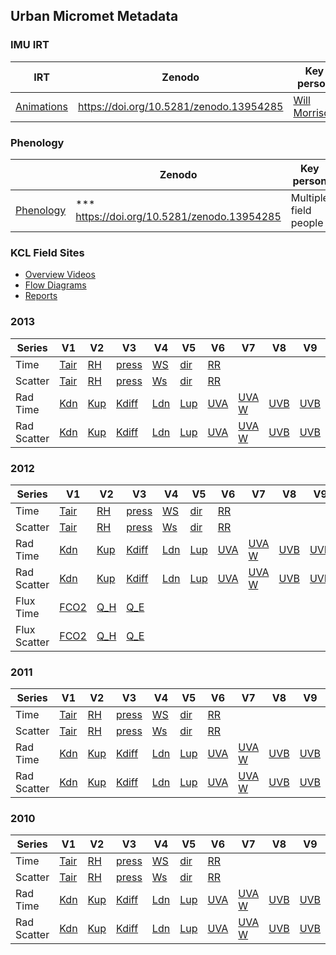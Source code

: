 ## Urban Micromet Metadata

### IMU IRT

|IRT | Zenodo | Key person |
|--| --| --|
|[Animations](https://suegrimmond.github.io/images/Animations/plotDirectories.html)| https://doi.org/10.5281/zenodo.13954285 | [Will Morrison](https://orcid.org/0000-0003-1568-8226)  


### Phenology

| | Zenodo | Key person |
|--| --| --|
|[Phenology](https://suegrimmond.github.io/Phenology)| *** https://doi.org/10.5281/zenodo.13954285 | Multiple field people  



### KCL Field Sites
-  [Overview Videos](https://suegrimmond.github.io/Video)
- [Flow Diagrams](https://suegrimmond.github.io/FlowDiagrams.html)
- [Reports](https://suegrimmond.github.io/Reports)

### 2013

| Series | V1 | V2 | V3 | V4 | V5 | V6 | V7|V8 |V9|V10|V11 |
|-- |-- |--|-- |-- |-- |-- |--|-- |-- |--|--|
| Time  |[Tair](https://suegrimmond.github.io/images/Annual_Plots/2013/Annual_Report_2013_Tair_TS.png) | [RH](https://suegrimmond.github.io/images/Annual_Plots/2013/Annual_Report_2013_RH_TS.png) | [press](https://suegrimmond.github.io/images/Annual_Plots/2013/Annual_Report_2013_press_TS.png) | [WS](https://suegrimmond.github.io/images/Annual_Plots/2013/Annual_Report_2013_WS_TS.png) | [dir](https://suegrimmond.github.io/images/Annual_Plots/2013/Annual_Report_2013_dir_TS.png) | [RR](https://suegrimmond.github.io/images/Annual_Plots/2013/Annual_Report_2013_RR_TS.png)
Scatter |[Tair](https://suegrimmond.github.io/images/Annual_Plots/2013/Annual_Report_2013_Tair.png) | [RH](https://suegrimmond.github.io/images/Annual_Plots/2013/Annual_Report_2013_RH.png) | [press](https://suegrimmond.github.io/images/Annual_Plots/2013/Annual_Report_2013_press.png) | [Ws](https://suegrimmond.github.io/images/Annual_Plots/2013/Annual_Report_2013_WS.png) | [dir](https://suegrimmond.github.io/images/Annual_Plots/2013/Annual_Report_2013_dir.png) | [RR](https://suegrimmond.github.io/images/Annual_Plots/2013/Annual_Report_2013_RR.png) |
Rad Time | [Kdn](https://suegrimmond.github.io/images/Annual_Plots/2013/Annual_Report_2013_Kdn_TS.png) | [Kup](https://suegrimmond.github.io/images/Annual_Plots/2013/Annual_Report_2013_Kup_TS.png) |[Kdiff](https://suegrimmond.github.io/images/Annual_Plots/2013/Annual_Report_2013_Kdiff_TS.png) |[Ldn](https://suegrimmond.github.io/images/Annual_Plots/2013/Annual_Report_2013_Ldn_TS.png)|[Lup](https://suegrimmond.github.io/images/Annual_Plots/2013/Annual_Report_2013_Lup_TS.png)|[UVA](https://suegrimmond.github.io/images/Annual_Plots/2013/Annual_Report_2013_UVA_umol_TS.png)|[UVA W](https://suegrimmond.github.io/images/Annual_Plots/2013/Annual_Report_2013_UVA_W_TS.png)|[UVB](https://suegrimmond.github.io/images/Annual_Plots/2013/Annual_Report_2013_UVB_umol_TS.png)|[UVB](https://suegrimmond.github.io/images/Annual_Plots/2013/Annual_Report_2013_UVB_W_TS.png)|[PAR umol](https://suegrimmond.github.io/images/Annual_Plots/2013/Annual_Report_2013_PAR_umol_TS.png)|[PAR-W](https://suegrimmond.github.io/images/Annual_Plots/2013/Annual_Report_2013_PAR_W_TS.png)
Rad Scatter | [Kdn](https://suegrimmond.github.io/images/Annual_Plots/2013/Annual_Report_2013_Kdn.png) | [Kup](https://suegrimmond.github.io/images/Annual_Plots/2013/Annual_Report_2013_Kup.png) |[Kdiff](https://suegrimmond.github.io/images/Annual_Plots/2013/Annual_Report_2013_Kdiff.png) |[Ldn](https://suegrimmond.github.io/images/Annual_Plots/2013/Annual_Report_2013_Ldn_TS.png)|[Lup](https://suegrimmond.github.io/images/Annual_Plots/2013/Annual_Report_2013_Lup_TS.png)|[UVA](https://suegrimmond.github.io/images/Annual_Plots/2013/Annual_Report_2013_UVA_umol.png)|[UVA W](https://suegrimmond.github.io/images/Annual_Plots/2013/Annual_Report_2013_UVA_W.png)|[UVB](https://suegrimmond.github.io/images/Annual_Plots/2013/Annual_Report_2013_UVB_umol.png)|[UVB](https://suegrimmond.github.io/images/Annual_Plots/2013/Annual_Report_2013_UVB_W.png)|[PAR umol](https://suegrimmond.github.io/images/Annual_Plots/2013/Annual_Report_2013_PAR_umol.png)|[PAR-W](https://suegrimmond.github.io/images/Annual_Plots/2013/Annual_Report_2013_PAR_W.png)


### 2012

| Series | V1 | V2 | V3 | V4 | V5 | V6 | V7|V8 |V9|V10|V11|
|-- |-- |--|-- |-- |-- |-- |--|-- |-- |--|--|
| Time  |[Tair](https://suegrimmond.github.io/images/Annual_Plots/2012/Annual_Report_2012_Tair_TS.png) | [RH](https://suegrimmond.github.io/images/Annual_Plots/2012/Annual_Report_2012_RH_TS.png) | [press](https://suegrimmond.github.io/images/Annual_Plots/2012/Annual_Report_2012_press_TS.png) | [WS](https://suegrimmond.github.io/images/Annual_Plots/2012/Annual_Report_2012_WS_TS.png) | [dir](https://suegrimmond.github.io/images/Annual_Plots/2012/Annual_Report_2012_dir_TS.png) | [RR](https://suegrimmond.github.io/images/Annual_Plots/2012/Annual_Report_2012_RR_TS.png)
Scatter |[Tair](https://suegrimmond.github.io/images/Annual_Plots/2012/Annual_Report_2012_Tair.png) | [RH](https://suegrimmond.github.io/images/Annual_Plots/2012/Annual_Report_2012_RH.png) | [press](https://suegrimmond.github.io/images/Annual_Plots/2012/Annual_Report_2012_press.png) | [Ws](https://suegrimmond.github.io/images/Annual_Plots/2012/Annual_Report_2012_WS.png) | [dir](https://suegrimmond.github.io/images/Annual_Plots/2012/Annual_Report_2012_dir.png) | [RR](https://suegrimmond.github.io/images/Annual_Plots/2012/Annual_Report_2012_RR.png) |
Rad Time | [Kdn](https://suegrimmond.github.io/images/Annual_Plots/2012/Annual_Report_2012_Kdn_TS.png) | [Kup](https://suegrimmond.github.io/images/Annual_Plots/2012/Annual_Report_2012_Kup_TS.png) |[Kdiff](https://suegrimmond.github.io/images/Annual_Plots/2012/Annual_Report_2012_Kdiff_TS.png) |[Ldn](https://suegrimmond.github.io/images/Annual_Plots/2012/Annual_Report_2012_Ldn_TS.png)|[Lup](https://suegrimmond.github.io/images/Annual_Plots/2012/Annual_Report_2012_Lup_TS.png)|[UVA](https://suegrimmond.github.io/images/Annual_Plots/2012/Annual_Report_2012_UVA_umol_TS.png)|[UVA W](https://suegrimmond.github.io/images/Annual_Plots/2012/Annual_Report_2012_UVA_W_TS.png)|[UVB](https://suegrimmond.github.io/images/Annual_Plots/2012/Annual_Report_2012_UVB_umol_TS.png)|[UVB](https://suegrimmond.github.io/images/Annual_Plots/2012/Annual_Report_2012_UVB_W_TS.png)|[PAR umol](https://suegrimmond.github.io/images/Annual_Plots/2012/Annual_Report_2012_PAR_umol_TS.png)|[PAR-W](https://suegrimmond.github.io/images/Annual_Plots/2012/Annual_Report_2012_PAR_W_TS.png)
Rad Scatter | [Kdn](https://suegrimmond.github.io/images/Annual_Plots/2012/Annual_Report_2012_Kdn.png) | [Kup](https://suegrimmond.github.io/images/Annual_Plots/2012/Annual_Report_2012_Kup.png) |[Kdiff](https://suegrimmond.github.io/images/Annual_Plots/2012/Annual_Report_2012_Kdiff.png) |[Ldn](https://suegrimmond.github.io/images/Annual_Plots/2012/Annual_Report_2012_Ldn_TS.png)|[Lup](https://suegrimmond.github.io/images/Annual_Plots/2012/Annual_Report_2012_Lup_TS.png)|[UVA](https://suegrimmond.github.io/images/Annual_Plots/2012/Annual_Report_2012_UVA_umol.png)|[UVA W](https://suegrimmond.github.io/images/Annual_Plots/2012/Annual_Report_2012_UVA_W.png)|[UVB](https://suegrimmond.github.io/images/Annual_Plots/2012/Annual_Report_2012_UVB_umol.png)|[UVB](https://suegrimmond.github.io/images/Annual_Plots/2012/Annual_Report_2012_UVB_W.png)|[PAR umol](https://suegrimmond.github.io/images/Annual_Plots/2012/Annual_Report_2012_PAR_umol.png)|[PAR-W](https://suegrimmond.github.io/images/Annual_Plots/2012/Annual_Report_2012_PAR_W.png)
Flux Time | [FCO2](https://suegrimmond.github.io/images/Annual_Plots/2012/Annual_Report_2012_F_CO2_TS.png) |[Q_H](https://suegrimmond.github.io/images/Annual_Plots/2012/Annual_Report_2012_Q_H_TS.png) |[Q_E](hhttps://suegrimmond.github.io/images/Annual_Plots/2012/Annual_Report_2012_Q_E_TS.png)
Flux Scatter |[FCO2](https://suegrimmond.github.io/images/Annual_Plots/2012/Annual_Report_2012_F_CO2.png)|[Q_H](https://suegrimmond.github.io/images//Annual_Plots/2012/Annual_Report_2012_Q_H.png) |[Q_E](https://suegrimmond.github.io/images/Annual_Plots/2012/Annual_Report_2012_Q_E.png)



### 2011

| Series | V1 | V2 | V3 | V4 | V5 | V6 | V7|V8 |V9|V10|V11|
|-- |-- |--|-- |-- |-- |-- |--|-- |-- |--|--|
| Time  |[Tair](https://suegrimmond.github.io/images/Annual_Plots/2011/Annual_Report_2011_Tair_TS.png) | [RH](https://suegrimmond.github.io/images/Annual_Plots/2011/Annual_Report_2011_RH_TS.png) | [press](https://suegrimmond.github.io/images/Annual_Plots/2011/Annual_Report_2011_press_TS.png) | [WS](https://suegrimmond.github.io/images/Annual_Plots/2011/Annual_Report_2011_WS_TS.png) | [dir](https://suegrimmond.github.io/images/Annual_Plots/2011/Annual_Report_2011_dir_TS.png) | [RR](https://suegrimmond.github.io/images/Annual_Plots/2011/Annual_Report_2011_RR_TS.png)
Scatter |[Tair](https://suegrimmond.github.io/images/Annual_Plots/2011/Annual_Report_2011_Tair.png) | [RH](https://suegrimmond.github.io/images/Annual_Plots/2011/Annual_Report_2011_RH.png) | [press](https://suegrimmond.github.io/images/Annual_Plots/2011/Annual_Report_2011_press.png) | [Ws](https://suegrimmond.github.io/images/Annual_Plots/2011/Annual_Report_2011_WS.png) | [dir](https://suegrimmond.github.io/images/Annual_Plots/2011/Annual_Report_2011_dir.png) | [RR](https://suegrimmond.github.io/images/Annual_Plots/2011/Annual_Report_2011_RR.png) |
Rad Time | [Kdn](https://suegrimmond.github.io/images/Annual_Plots/2011/Annual_Report_2011_Kdn_TS.png) | [Kup](https://suegrimmond.github.io/images/Annual_Plots/2011/Annual_Report_2011_Kup_TS.png) |[Kdiff](https://suegrimmond.github.io/images/Annual_Plots/2011/Annual_Report_2011_Kdiff_TS.png) |[Ldn](https://suegrimmond.github.io/images/Annual_Plots/2011/Annual_Report_2011_Ldn_TS.png)|[Lup](https://suegrimmond.github.io/images/Annual_Plots/2011/Annual_Report_2011_Lup_TS.png)|[UVA](https://suegrimmond.github.io/images/Annual_Plots/2011/Annual_Report_2011_UVA_umol_TS.png)|[UVA W](https://suegrimmond.github.io/images/Annual_Plots/2011/Annual_Report_2011_UVA_W_TS.png)|[UVB](https://suegrimmond.github.io/images/Annual_Plots/2011/Annual_Report_2011_UVB_umol_TS.png)|[UVB](https://suegrimmond.github.io/images/Annual_Plots/2011/Annual_Report_2011_UVB_W_TS.png)|[PAR umol](https://suegrimmond.github.io/images/Annual_Plots/2011/Annual_Report_2011_PAR_umol_TS.png)|[PAR-W](https://suegrimmond.github.io/images/Annual_Plots/2011/Annual_Report_2011_PAR_W_TS.png)
Rad Scatter | [Kdn](https://suegrimmond.github.io/images/Annual_Plots/2011/Annual_Report_2011_Kdn.png) | [Kup](https://suegrimmond.github.io/images/Annual_Plots/2011/Annual_Report_2011_Kup.png) |[Kdiff](https://suegrimmond.github.io/images/Annual_Plots/2011/Annual_Report_2011_Kdiff.png) |[Ldn](https://suegrimmond.github.io/images/Annual_Plots/2011/Annual_Report_2011_Ldn_TS.png)|[Lup](https://suegrimmond.github.io/images/Annual_Plots/2011/Annual_Report_2011_Lup_TS.png)|[UVA](https://suegrimmond.github.io/images/Annual_Plots/2011/Annual_Report_2011_UVA_umol.png)|[UVA W](https://suegrimmond.github.io/images/Annual_Plots/2011/Annual_Report_2011_UVA_W.png)|[UVB](https://suegrimmond.github.io/images/Annual_Plots/2011/Annual_Report_2011_UVB_umol.png)|[UVB](https://suegrimmond.github.io/images/Annual_Plots/2011/Annual_Report_2011_UVB_W.png)|[PAR umol](https://suegrimmond.github.io/images/Annual_Plots/2011/Annual_Report_2011_PAR_umol.png)|[PAR-W](https://suegrimmond.github.io/images/Annual_Plots/2011/Annual_Report_2011_PAR_W.png)


### 2010

| Series | V1 | V2 | V3 | V4 | V5 | V6 | V7|V8 |V9|V10| V11|
|-- |-- |--|-- |-- |-- |-- |--|-- |-- |--|--|
| Time  |[Tair](https://suegrimmond.github.io/images/Annual_Plots/2010/Annual_Report_2010_Tair_TS.png) | [RH](https://suegrimmond.github.io/images/Annual_Plots/2010/Annual_Report_2010_RH_TS.png) | [press](https://suegrimmond.github.io/images/Annual_Plots/2010/Annual_Report_2010_press_TS.png) | [WS](https://suegrimmond.github.io/images/Annual_Plots/2010/Annual_Report_2010_WS_TS.png) | [dir](https://suegrimmond.github.io/images/Annual_Plots/2010/Annual_Report_2010_dir_TS.png) | [RR](https://suegrimmond.github.io/images/Annual_Plots/2010/Annual_Report_2010_RR_TS.png)
Scatter |[Tair](https://suegrimmond.github.io/images/Annual_Plots/2010/Annual_Report_2010_Tair.png) | [RH](https://suegrimmond.github.io/images/Annual_Plots/2010/Annual_Report_2010_RH.png) | [press](https://suegrimmond.github.io/images/Annual_Plots/2010/Annual_Report_2010_press.png) | [Ws](https://suegrimmond.github.io/images/Annual_Plots/2010/Annual_Report_2010_WS.png) | [dir](https://suegrimmond.github.io/images/Annual_Plots/2010/Annual_Report_2010_dir.png) | [RR](https://suegrimmond.github.io/images/Annual_Plots/2010/Annual_Report_2010_RR.png) |
Rad Time | [Kdn](https://suegrimmond.github.io/images/Annual_Plots/2010/Annual_Report_2010_Kdn_TS.png) | [Kup](https://suegrimmond.github.io/images/Annual_Plots/2010/Annual_Report_2010_Kup_TS.png) |[Kdiff](https://suegrimmond.github.io/images/Annual_Plots/2010/Annual_Report_2010_Kdiff_TS.png) |[Ldn](https://suegrimmond.github.io/images/Annual_Plots/2010/Annual_Report_2010_Ldn_TS.png)|[Lup](https://suegrimmond.github.io/images/Annual_Plots/2010/Annual_Report_2010_Lup_TS.png)|[UVA](https://suegrimmond.github.io/images/Annual_Plots/2010/Annual_Report_2010_UVA_umol_TS.png)|[UVA W](https://suegrimmond.github.io/images/Annual_Plots/2010/Annual_Report_2010_UVA_W_TS.png)|[UVB](https://suegrimmond.github.io/images/Annual_Plots/2010/Annual_Report_2010_UVB_umol_TS.png)|[UVB](https://suegrimmond.github.io/images/Annual_Plots/2010/Annual_Report_2010_UVB_W_TS.png)|[PAR umol](https://suegrimmond.github.io/images/Annual_Plots/2010/Annual_Report_2010_PAR_umol_TS.png)|[PAR-W](https://suegrimmond.github.io/images/Annual_Plots/2010/Annual_Report_2010_PAR_W_TS.png)
Rad Scatter | [Kdn](https://suegrimmond.github.io/images/Annual_Plots/2010/Annual_Report_2010_Kdn.png) | [Kup](https://suegrimmond.github.io/images/Annual_Plots/2010/Annual_Report_2010_Kup.png) |[Kdiff](https://suegrimmond.github.io/images/Annual_Plots/2010/Annual_Report_2010_Kdiff.png) |[Ldn](https://suegrimmond.github.io/images/Annual_Plots/2010/Annual_Report_2010_Ldn_TS.png)|[Lup](https://suegrimmond.github.io/images/Annual_Plots/2010/Annual_Report_2010_Lup_TS.png)|[UVA](https://suegrimmond.github.io/images/Annual_Plots/2010/Annual_Report_2010_UVA_umol.png)|[UVA W](https://suegrimmond.github.io/images/Annual_Plots/2010/Annual_Report_2010_UVA_W.png)|[UVB](https://suegrimmond.github.io/images/Annual_Plots/2010/Annual_Report_2010_UVB_umol.png)|[UVB](https://suegrimmond.github.io/images/Annual_Plots/2010/Annual_Report_2010_UVB_W.png)|[PAR umol](https://suegrimmond.github.io/images/Annual_Plots/2010/Annual_Report_2010_PAR_umol.png)|[PAR-W](https://suegrimmond.github.io/images/Annual_Plots/2010/Annual_Report_2010_PAR_W.png)
